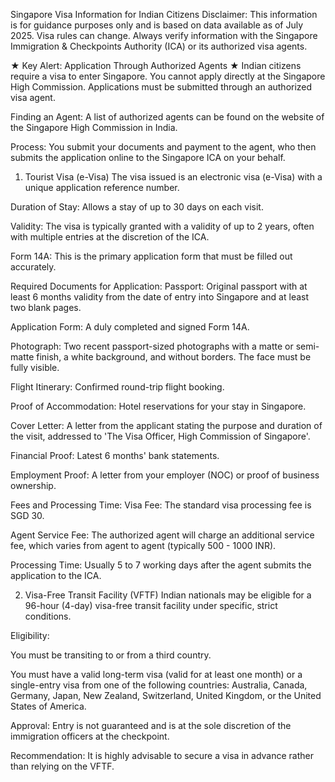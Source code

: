Singapore Visa Information for Indian Citizens
Disclaimer: This information is for guidance purposes only and is based on data available as of July 2025. Visa rules can change. Always verify information with the Singapore Immigration & Checkpoints Authority (ICA) or its authorized visa agents.

★ Key Alert: Application Through Authorized Agents ★
Indian citizens require a visa to enter Singapore. You cannot apply directly at the Singapore High Commission. Applications must be submitted through an authorized visa agent.

Finding an Agent: A list of authorized agents can be found on the website of the Singapore High Commission in India.

Process: You submit your documents and payment to the agent, who then submits the application online to the Singapore ICA on your behalf.

1. Tourist Visa (e-Visa)
The visa issued is an electronic visa (e-Visa) with a unique application reference number.

Duration of Stay: Allows a stay of up to 30 days on each visit.

Validity: The visa is typically granted with a validity of up to 2 years, often with multiple entries at the discretion of the ICA.

Form 14A: This is the primary application form that must be filled out accurately.

Required Documents for Application:
Passport: Original passport with at least 6 months validity from the date of entry into Singapore and at least two blank pages.

Application Form: A duly completed and signed Form 14A.

Photograph: Two recent passport-sized photographs with a matte or semi-matte finish, a white background, and without borders. The face must be fully visible.

Flight Itinerary: Confirmed round-trip flight booking.

Proof of Accommodation: Hotel reservations for your stay in Singapore.

Cover Letter: A letter from the applicant stating the purpose and duration of the visit, addressed to 'The Visa Officer, High Commission of Singapore'.

Financial Proof: Latest 6 months' bank statements.

Employment Proof: A letter from your employer (NOC) or proof of business ownership.

Fees and Processing Time:
Visa Fee: The standard visa processing fee is SGD 30.

Agent Service Fee: The authorized agent will charge an additional service fee, which varies from agent to agent (typically 500 - 1000 INR).

Processing Time: Usually 5 to 7 working days after the agent submits the application to the ICA.

2. Visa-Free Transit Facility (VFTF)
Indian nationals may be eligible for a 96-hour (4-day) visa-free transit facility under specific, strict conditions.

Eligibility:

You must be transiting to or from a third country.

You must have a valid long-term visa (valid for at least one month) or a single-entry visa from one of the following countries: Australia, Canada, Germany, Japan, New Zealand, Switzerland, United Kingdom, or the United States of America.

Approval: Entry is not guaranteed and is at the sole discretion of the immigration officers at the checkpoint.

Recommendation: It is highly advisable to secure a visa in advance rather than relying on the VFTF.